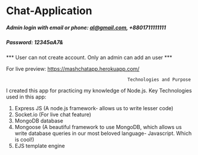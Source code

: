 # Chat-Application

##### Admin login with email or phone: al@gmail.com, +8801711111111
##### Password: 12345aA7&

*** User can not create account. Only an admin can add an user ***  

For live preview: https://mashchatapp.herokuapp.com/

                                                  Technologies and Purpose
I created this app for practicing my knowledge of Node.js. Key Technologies used in this app: 
1. Express JS (A node.js framework- allows us to write lesser code)
2. Socket.io (For live chat feature)
3. MongoDB database
4. Mongoose (A beautiful framework to use MongoDB, which allows us write database queries in our most beloved language- Javascript. Which is cool!)
5. EJS template engine
